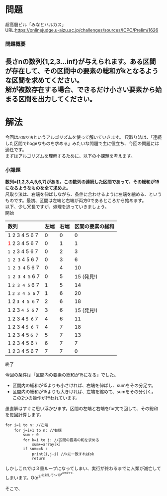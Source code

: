 # 問題
超高層ビル「みなとハルカス」    
URL:https://onlinejudge.u-aizu.ac.jp/challenges/sources/ICPC/Prelim/1626  

### 問題概要  
長さnの数列{1,2,3...inf}が与えられます。ある区間が存在して、その区間中の要素の総和がkとなるような区間を求めてください。  
解が複数存在する場合、できるだけ小さい要素から始まる区間を出力してください。
---
# 解法
今回は`尺取り法`というアルゴリズムを使って解いていきます。
尺取り法は、「連続した区間でhogeなものを求める」みたいな問題で主に役立ち、今回の問題には適任です。  
まずはアルゴリズムを理解するために、以下の小課題を考えます。
### 小課題
**数列=[1,2,3,4,5,6,7]がある。この数列の連続した区間であって、その総和が15になるようなものを全て求めよ。**  
尺取り法は、右端を伸ばしながら、条件に合わせるように左端を縮める、というものです。最初、区間は左端と右端が両方0であるところから始めます。  
以下、少し冗長ですが、処理を追っていきましょう。  
開始  

| 数列 | 左端 | 右端 | 区間の要素の総和 |  
|:----|:----|:----|:----|  
| 1 2 3 4 5 6 7    | 0| 0 | 0 |  
| <font style="color:Red">1</font> 2 3 4 5 6 7  | 0 | 1 | 1 |  
|`1 2` 3 4 5 6 7  |0 |2| 3  |  
|`1 2 3` 4 5 6 7  |0 |3 |6|  
|`1 2 3 4` 5 6 7  |0 |4 |10|  
|`1 2 3 4 5` 6 7  |0 |5 |15 (発見!)|  
|1 `2 3 4 5` 6 7  |1 |5 |14|  
|1 `2 3 4 5 6` 7  |1 |6 |20|  
|1 2 `3 4 5 6` 7  |2 |6 |18|  
|1 2 3 `4 5 6` 7  |3 |6 |15 (発見!)|  
|1 2 3 4 `5 6` 7  |4 |6 |11|  
|1 2 3 4 `5 6 7`  |4 |7 |18|  
|1 2 3 4 5 `6 7`  |5 |7 |13|  
|1 2 3 4 5 6 `7`  |6 |7 |7|  
|1 2 3 4 5 6 7    |7 |7 |0|  
終了  

今回の条件は「区間内の要素の総和が15になる」でした。 
* 区間内の総和が15よりも小さければ、右端を伸ばし、sumをその分足す。  
* 区間内の総和が15よりも大きければ、左端を縮めて、sumをその分引く。  
この2つの操作が行われています。  




愚直解はすぐに思い浮かびます。区間の左端と右端をfor文で回して、その総和を毎回計算します。  
~~~
for i=1 to n: //左端
    for j=i+1 to n: //右端
        sum ← 0
        for k=i to j: //区間の要素の和を求める
            sum+=array[k]
        if sum==k :
            print(i,j-i) //kに一致すればok
            return
~~~
しかしこれでは３重ループになってしまい、実行が終わるまでに人類が滅亡してしまいます。O(n<sup>3<sup>)に対してn=10<sup>9<sup>は無謀です。

そこで、


